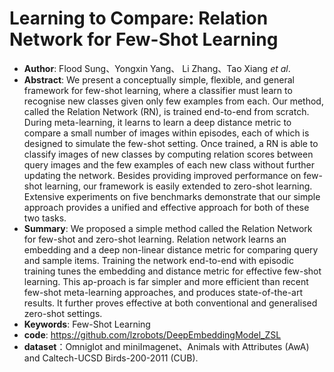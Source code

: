 # Learning to Compare: Relation Network for Few-Shot Learning
* **Author**: Flood Sung、Yongxin Yang、 Li Zhang、Tao Xiang *et al*.
* **Abstract**: We present a conceptually simple, flexible, and general framework for few-shot learning, where a classifier must learn to recognise new  classes given only few examples from each. Our method, called the Relation Network (RN), is trained end-to-end from scratch. During meta-learning, it learns to learn a deep distance metric to compare a small number of images within episodes, each of which is designed to simulate the few-shot setting. Once trained, a RN is able to classify images of new classes by computing relation scores between query images and the few examples of each new class without further updating the network. Besides providing improved performance on few-shot learning, our framework is easily extended to zero-shot learning. Extensive experiments on five benchmarks demonstrate that our simple approach provides a unified and effective approach for both of these two tasks.
* **Summary**: We proposed a simple method called the Relation Network for few-shot and zero-shot learning. Relation network learns an embedding and a deep non-linear distance metric for comparing query and sample items. Training the network end-to-end with episodic training tunes the embedding and distance metric for effective few-shot learning. This ap-proach is far simpler and more efficient than recent few-shot meta-learning approaches, and produces state-of-the-art results. It further proves effective at both conventional and generalised zero-shot settings.
* **Keywords**: Few-Shot  Learning
* **code**: https://github.com/lzrobots/DeepEmbeddingModel_ZSL
* **dataset**：Omniglot and miniImagenet、Animals with Attributes (AwA) and Caltech-UCSD Birds-200-2011 (CUB).
